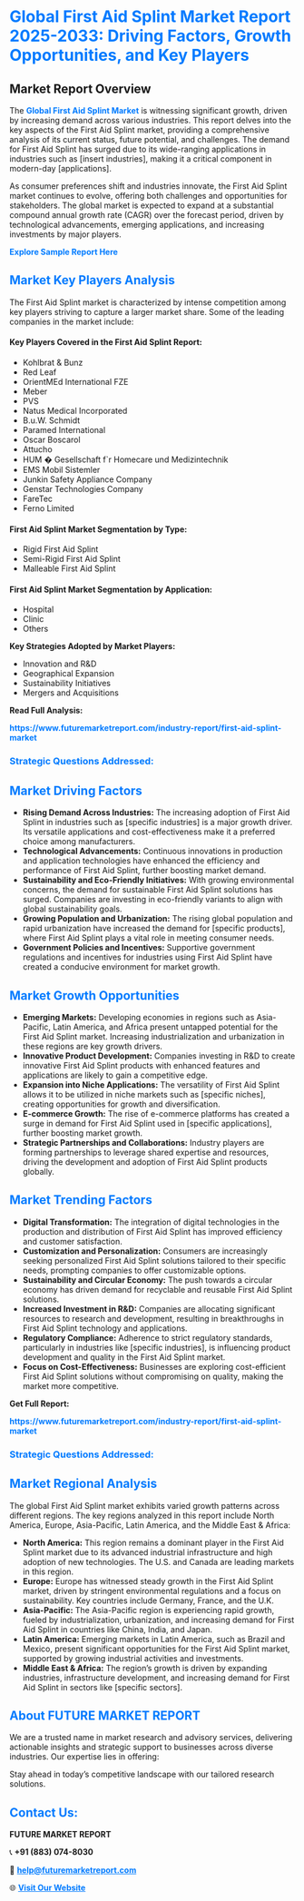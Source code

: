 <h1 style="color: #007BFF;">Global First Aid Splint Market Report 2025-2033: Driving Factors, Growth Opportunities, and Key Players</h1>

<section id="overview">
<h2>Market Report Overview</h2>
<p>The <a href="https://www.futuremarketreport.com/industry-report/first-aid-splint-market" style="color: #007BFF; text-decoration: none;"><strong>Global First Aid Splint Market</strong></a> is witnessing significant growth, driven by increasing demand across various industries. This report delves into the key aspects of the First Aid Splint market, providing a comprehensive analysis of its current status, future potential, and challenges. The demand for First Aid Splint has surged due to its wide-ranging applications in industries such as [insert industries], making it a critical component in modern-day [applications].</p>
<p>As consumer preferences shift and industries innovate, the First Aid Splint market continues to evolve, offering both challenges and opportunities for stakeholders. The global market is expected to expand at a substantial compound annual growth rate (CAGR) over the forecast period, driven by technological advancements, emerging applications, and increasing investments by major players.</p>
</section>

<section id="overview">
<p><a href="https://www.futuremarketreport.com/request-sample/reportId=77358" style="color: #007BFF; text-decoration: none;"><strong>Explore Sample Report Here</strong></a></p>
</section>

<section id="key-players">
<h2 style="color: #007BFF;">Market Key Players Analysis</h2>
<p>The First Aid Splint market is characterized by intense competition among key players striving to capture a larger market share. Some of the leading companies in the market include:</p>
<h4>Key Players Covered in the First Aid Splint Report:</h4>
<ul><li>Kohlbrat &amp; Bunz</li><li>Red Leaf</li><li>OrientMEd International FZE</li><li>Meber</li><li>PVS</li><li>Natus Medical Incorporated</li><li>B.u.W. Schmidt</li><li>Paramed International</li><li>Oscar Boscarol</li><li>Attucho</li><li>HUM � Gesellschaft f`r Homecare und Medizintechnik</li><li>EMS Mobil Sistemler</li><li>Junkin Safety Appliance Company</li><li>Genstar Technologies Company</li><li>FareTec</li><li>Ferno Limited</li></ul>
<h4>First Aid Splint Market Segmentation by Type:</h4>
<ul><li>Rigid First Aid Splint</li><li>Semi-Rigid First Aid Splint</li><li>Malleable First Aid Splint</li></ul>

<h4>First Aid Splint Market Segmentation by Application:</h4>
<ul><li>Hospital</li><li>Clinic</li><li>Others</li></ul>
<p><strong>Key Strategies Adopted by Market Players:</strong></p>
<ul>
<li>Innovation and R&D</li>
<li>Geographical Expansion</li>
<li>Sustainability Initiatives</li>
<li>Mergers and Acquisitions</li>
</ul>
</section>

<section>
<p><strong>Read Full Analysis: </strong></p><a href="https://www.futuremarketreport.com/industry-report/first-aid-splint-market" style="color: #007BFF; text-decoration: none;"><strong>https://www.futuremarketreport.com/industry-report/first-aid-splint-market</strong></a>
<h3 style="color: #007BFF;">Strategic Questions Addressed:</h3>
</section>

<section id="driving-factors">
<h2 style="color: #007BFF;">Market Driving Factors</h2>
<ul>
<li><strong>Rising Demand Across Industries:</strong> The increasing adoption of First Aid Splint in industries such as [specific industries] is a major growth driver. Its versatile applications and cost-effectiveness make it a preferred choice among manufacturers.</li>
<li><strong>Technological Advancements:</strong> Continuous innovations in production and application technologies have enhanced the efficiency and performance of First Aid Splint, further boosting market demand.</li>
<li><strong>Sustainability and Eco-Friendly Initiatives:</strong> With growing environmental concerns, the demand for sustainable First Aid Splint solutions has surged. Companies are investing in eco-friendly variants to align with global sustainability goals.</li>
<li><strong>Growing Population and Urbanization:</strong> The rising global population and rapid urbanization have increased the demand for [specific products], where First Aid Splint plays a vital role in meeting consumer needs.</li>
<li><strong>Government Policies and Incentives:</strong> Supportive government regulations and incentives for industries using First Aid Splint have created a conducive environment for market growth.</li>
</ul>
</section>

<section id="growth-opportunities">
<h2 style="color: #007BFF;">Market Growth Opportunities</h2>
<ul>
<li><strong>Emerging Markets:</strong> Developing economies in regions such as Asia-Pacific, Latin America, and Africa present untapped potential for the First Aid Splint market. Increasing industrialization and urbanization in these regions are key growth drivers.</li>
<li><strong>Innovative Product Development:</strong> Companies investing in R&D to create innovative First Aid Splint products with enhanced features and applications are likely to gain a competitive edge.</li>
<li><strong>Expansion into Niche Applications:</strong> The versatility of First Aid Splint allows it to be utilized in niche markets such as [specific niches], creating opportunities for growth and diversification.</li>
<li><strong>E-commerce Growth:</strong> The rise of e-commerce platforms has created a surge in demand for First Aid Splint used in [specific applications], further boosting market growth.</li>
<li><strong>Strategic Partnerships and Collaborations:</strong> Industry players are forming partnerships to leverage shared expertise and resources, driving the development and adoption of First Aid Splint products globally.</li>
</ul>
</section>

<section id="trending-factors">
<h2 style="color: #007BFF;">Market Trending Factors</h2>
<ul>
<li><strong>Digital Transformation:</strong> The integration of digital technologies in the production and distribution of First Aid Splint has improved efficiency and customer satisfaction.</li>
<li><strong>Customization and Personalization:</strong> Consumers are increasingly seeking personalized First Aid Splint solutions tailored to their specific needs, prompting companies to offer customizable options.</li>
<li><strong>Sustainability and Circular Economy:</strong> The push towards a circular economy has driven demand for recyclable and reusable First Aid Splint solutions.</li>
<li><strong>Increased Investment in R&D:</strong> Companies are allocating significant resources to research and development, resulting in breakthroughs in First Aid Splint technology and applications.</li>
<li><strong>Regulatory Compliance:</strong> Adherence to strict regulatory standards, particularly in industries like [specific industries], is influencing product development and quality in the First Aid Splint market.</li>
<li><strong>Focus on Cost-Effectiveness:</strong> Businesses are exploring cost-efficient First Aid Splint solutions without compromising on quality, making the market more competitive.</li>
</ul>
</section>

<section>
<p><strong>Get Full Report: </strong></p><a href="https://www.futuremarketreport.com/industry-report/first-aid-splint-market" style="color: #007BFF; text-decoration: none;"><strong>https://www.futuremarketreport.com/industry-report/first-aid-splint-market</strong></a>
<h3 style="color: #007BFF;">Strategic Questions Addressed:</h3>
</section>


<section id="regional-analysis">
<h2 style="color: #007BFF;">Market Regional Analysis</h2>
<p>The global First Aid Splint market exhibits varied growth patterns across different regions. The key regions analyzed in this report include North America, Europe, Asia-Pacific, Latin America, and the Middle East & Africa:</p>
<ul>
<li><strong>North America:</strong> This region remains a dominant player in the First Aid Splint market due to its advanced industrial infrastructure and high adoption of new technologies. The U.S. and Canada are leading markets in this region.</li>
<li><strong>Europe:</strong> Europe has witnessed steady growth in the First Aid Splint market, driven by stringent environmental regulations and a focus on sustainability. Key countries include Germany, France, and the U.K.</li>
<li><strong>Asia-Pacific:</strong> The Asia-Pacific region is experiencing rapid growth, fueled by industrialization, urbanization, and increasing demand for First Aid Splint in countries like China, India, and Japan.</li>
<li><strong>Latin America:</strong> Emerging markets in Latin America, such as Brazil and Mexico, present significant opportunities for the First Aid Splint market, supported by growing industrial activities and investments.</li>
<li><strong>Middle East & Africa:</strong> The region’s growth is driven by expanding industries, infrastructure development, and increasing demand for First Aid Splint in sectors like [specific sectors].</li>
</ul>
</section>

<footer>
<h2 style="color: #007BFF;">About FUTURE MARKET REPORT</h2>
<p>We are a trusted name in market research and advisory services, delivering actionable insights and strategic support to businesses across diverse industries. Our expertise lies in offering:</p>

<p>Stay ahead in today’s competitive landscape with our tailored research solutions.</p>

<h2 style="color: #007BFF;">Contact Us:</h2>
<p><strong>FUTURE MARKET REPORT</strong></p>
<p>📞 <strong>+91 (883) 074-8030</strong></p>
<p>📧 <strong><a href="mailto:help@futuremarketreport.com" style="color: #007BFF;">help@futuremarketreport.com</a></strong></p>
<p>🌐 <strong><a href="https://www.futuremarketreport.com/" style="color: #007BFF;">Visit Our Website</a></strong></p>
</footer>